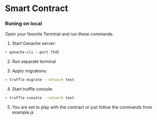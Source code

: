 # Smart Contract

### Runing on local

Open your favorite Terminal and run these commands.

1. Start Ganache server:
```sh
> ganache-cli --port 7545
```

2. Run separate terminal

3. Apply migrations:
```sh
> truffle migrate --network test
```

4. Start truffle console:
```sh
> truffle console --network test
```

5. You are set to play with the contract or just follow the commands from example.js
